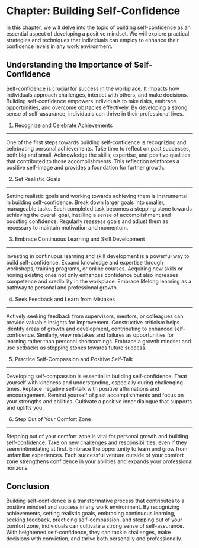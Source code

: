 Chapter: Building Self-Confidence
=================================

In this chapter, we will delve into the topic of building self-confidence as an essential aspect of developing a positive mindset. We will explore practical strategies and techniques that individuals can employ to enhance their confidence levels in any work environment.

Understanding the Importance of Self-Confidence
-----------------------------------------------

Self-confidence is crucial for success in the workplace. It impacts how individuals approach challenges, interact with others, and make decisions. Building self-confidence empowers individuals to take risks, embrace opportunities, and overcome obstacles effectively. By developing a strong sense of self-assurance, individuals can thrive in their professional lives.

1. Recognize and Celebrate Achievements
---------------------------------------

One of the first steps towards building self-confidence is recognizing and celebrating personal achievements. Take time to reflect on past successes, both big and small. Acknowledge the skills, expertise, and positive qualities that contributed to those accomplishments. This reflection reinforces a positive self-image and provides a foundation for further growth.

2. Set Realistic Goals
----------------------

Setting realistic goals and working towards achieving them is instrumental in building self-confidence. Break down larger goals into smaller, manageable tasks. Each completed task becomes a stepping stone towards achieving the overall goal, instilling a sense of accomplishment and boosting confidence. Regularly reassess goals and adjust them as necessary to maintain motivation and momentum.

3. Embrace Continuous Learning and Skill Development
----------------------------------------------------

Investing in continuous learning and skill development is a powerful way to build self-confidence. Expand knowledge and expertise through workshops, training programs, or online courses. Acquiring new skills or honing existing ones not only enhances confidence but also increases competence and credibility in the workplace. Embrace lifelong learning as a pathway to personal and professional growth.

4. Seek Feedback and Learn from Mistakes
----------------------------------------

Actively seeking feedback from supervisors, mentors, or colleagues can provide valuable insights for improvement. Constructive criticism helps identify areas of growth and development, contributing to enhanced self-confidence. Similarly, view mistakes and failures as opportunities for learning rather than personal shortcomings. Embrace a growth mindset and use setbacks as stepping stones towards future success.

5. Practice Self-Compassion and Positive Self-Talk
--------------------------------------------------

Developing self-compassion is essential in building self-confidence. Treat yourself with kindness and understanding, especially during challenging times. Replace negative self-talk with positive affirmations and encouragement. Remind yourself of past accomplishments and focus on your strengths and abilities. Cultivate a positive inner dialogue that supports and uplifts you.

6. Step Out of Your Comfort Zone
--------------------------------

Stepping out of your comfort zone is vital for personal growth and building self-confidence. Take on new challenges and responsibilities, even if they seem intimidating at first. Embrace the opportunity to learn and grow from unfamiliar experiences. Each successful venture outside of your comfort zone strengthens confidence in your abilities and expands your professional horizons.

Conclusion
----------

Building self-confidence is a transformative process that contributes to a positive mindset and success in any work environment. By recognizing achievements, setting realistic goals, embracing continuous learning, seeking feedback, practicing self-compassion, and stepping out of your comfort zone, individuals can cultivate a strong sense of self-assurance. With heightened self-confidence, they can tackle challenges, make decisions with conviction, and thrive both personally and professionally.

